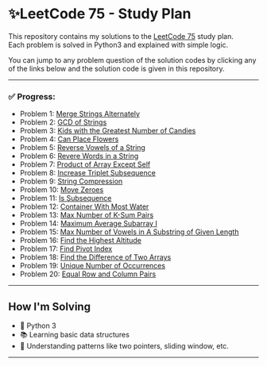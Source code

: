 # ✨LeetCode 75 - Study Plan

This repository contains my solutions to the [LeetCode 75](https://leetcode.com/study-plan/leetcode-75/) study plan.  
Each problem is solved in Python3 and explained with simple logic.

You can jump to any problem question of the solution codes by clicking any of the links below and the solution code is given in this repository.

---

### ✅ Progress:
- Problem 1: [Merge Strings Alternately](https://leetcode.com/problems/merge-strings-alternately/)
- Problem 2: [GCD of Strings](https://leetcode.com/problems/greatest-common-divisor-of-strings/)
- Problem 3: [Kids with the Greatest Number of Candies](https://leetcode.com/problems/kids-with-the-greatest-number-of-candies/)
- Problem 4: [Can Place Flowers](https://leetcode.com/problems/can-place-flowers/)
- Problem 5: [Reverse Vowels of a String](https://leetcode.com/problems/reverse-vowels-of-a-string/)
- Problem 6: [Revere Words in a String](https://leetcode.com/problems/reverse-words-in-a-string/)
- Problem 7: [Product of Array Except Self](https://leetcode.com/problems/product-of-array-except-self/)
- Problem 8: [Increase Triplet Subsequence](https://leetcode.com/problems/increasing-triplet-subsequence/)
- Problem 9: [String Compression](https://leetcode.com/problems/string-compression/)
- Problem 10: [Move Zeroes](https://leetcode.com/problems/move-zeroes/)
- Problem 11: [Is Subsequence](https://leetcode.com/problems/is-subsequence/)
- Problem 12: [Container With Most Water](https://leetcode.com/problems/container-with-most-water/)
- Problem 13: [Max Number of K-Sum Pairs](https://leetcode.com/problems/max-number-of-k-sum-pairs/)
- Problem 14: [Maximum Average Subarray I](https://leetcode.com/problems/maximum-average-subarray-i/)
- Problem 15: [Max Number of Vowels in A Substring of Given Length](https://leetcode.com/problems/maximum-number-of-vowels-in-a-substring-of-given-length/)
- Problem 16: [Find the Highest Altitude](https://leetcode.com/problems/find-the-highest-altitude/description/)
- Problem 17: [Find Pivot Index](https://leetcode.com/problems/find-pivot-index/)
- Problem 18: [Find the Difference of Two Arrays](https://leetcode.com/problems/find-the-difference-of-two-arrays/)
- Problem 19: [Unique Number of Occurrences](https://leetcode.com/problems/unique-number-of-occurrences/)
- Problem 20: [Equal Row and Column Pairs](https://leetcode.com/problems/equal-row-and-column-pairs/description/)
---

## How I'm Solving
- 🔰 Python 3
- 📚 Learning basic data structures
- 🧠 Understanding patterns like two pointers, sliding window, etc.
---